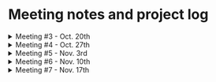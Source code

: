 # Meeting notes and project log 

<details>
<summary> Meeting #3 - Oct. 20th </summary>
<br>

## Discussion items : 
- **Olivia contacted Baptiste**, one of the authors of the Facebook AI paper. He replied : "[...] it may be difficult to reliably find errors in sentences in code (or natural languages) without any supervised data. You may try to use a language model to evaluate the log-likelihood of the code and flag unlikely snippets or try to generate some supervised data automatically [...] You could also learn to reproduce the output of a linter or compiler but you probably wouldn’t manage to do better than the rule-based method you used to create data. [...] we actually didn’t scrap the data from github ourselves, we got it from google BigQuery. They already collected most files from github public repositories and put them in a database you can query with SQL. [...] you may find the rest of the repo useful to preprocess the data or to train a model if you’re planning on using a transformer architecture. You can also use the pile dataset, which contains a lot of source code."
 
 ## To-do list:
 1) To-do
 2) To-do
</details>

<details>
<summary> Meeting #4 - Oct. 27th </summary>
<br>

## Discussion items : 
- **Facebook AI wrote a [paper](https://ai.facebook.com/blog/deep-learning-to-translate-between-programming-languages/)** on a code translator they created ([repo](https://github.com/facebookresearch/TransCoder)). To get their data, they [used GitHub and Google Big Query](https://github.com/facebookresearch/CodeGen/blob/main/docs/googlebigquery.md). In the visual representation showed in the paper, if things are "semantically similar", they are grouped close together. We can download and use their model since it is open-source.
 
 ## To-do list:
 1) Download the Facebook models from GitHub and run some test data on them 
 2) Go through the [TransCode/data folder](https://github.com/facebookresearch/TransCoder/tree/main/data) to pick out the data we will use (we are going to use their *evaluation* data as our *training* data since we are doing a smaller project)

 3) Run pygment extraction (= syntax highlighting script) on all of the code to get the html version and relevant attributes 
 4) Run BeautifulSoup on the html output by pygments to get labels (this defines **Y**)

 5) Use models to learn representations for the words in the github code
 6) Collect representations, and add additional data (ex: categorical variables to describe the source language) to build the training inputs (this defines **X**)

 7) Begin benchmarking models to map X to Y
 8) For testing, we will need bad code samples

 ## What was done this week:
 - Olivia wrote the web scraper to extract our Y labels from the pygments html output
</details>

<details>
<summary> Meeting #5 - Nov. 3rd </summary>
<br>

## Discussion items : 
- We need a list of attributes/keywords for each language
- We might make this a VSCode plugin (or not, we will see later)
- The main goal is we will have some kind of matrix/map/list that shows how each keyword maps to another keyword in every language, so the matrix would be size=n*n (for n languages)
- This is the first step, a very simple correction algorithm that only corrects keywords
- The next step IF this straightforward translation isnt good enough (for example going from a modern language to a primitive language you might need to change what's "inside" of a keyword and not just the keyword itself), we need to find another kind of model/algorithm 
 
 ## To-do list:
 1) Install [mini conda](https://docs.conda.io/en/latest/miniconda.html) 
 2) Figure out how to use the [Borealis infrastructure](https://www.notion.so/On-boarding-to-Borealis-Infrastructure-a43b0a9512054b52882e1d5b446f0ec6) so we can run all our stuff on the Borealis servers (instead of our own computers)
 3) Complete the tasks from last week
 4) We might want to use [github boards](https://docs.github.com/en/issues/organizing-your-work-with-project-boards/managing-project-boards/about-project-boards) to organize our project

 ## What was done this week:
 - Olivia, Nadia, Maisha : tried and failed to run the FB model :) waited for mentor's help

 ## Additional notes:
 - **How to test the CodeGen model:** download the entire [CodeGen](https://github.com/facebookresearch/CodeGen) repository, download [Anaconda](https://www.anaconda.com/products/individual#Downloads), launch the *Anaconda Prompt* terminal (NOT the regular terminal cmd.exe that is on your computer by default), run `cd C:\insert_path_to_the_installenv_file` to navigate to the correct directory on your machine, then run the command `install_env.sh` to install necessary packages and dependencies. When prompted, enter `y` to continue installing. And then we get errors ! Clearer instructions coming soon.
</details>

<details>
<summary> Meeting #6 - Nov. 10th </summary>
<br>

## Discussion items : 
- CodeGen scripts are buggy/deprecated/basically not working, so we might have to scrap it and build our own model from scratch.
- We can use the help documentation of programming languages, which gives a description of what each function does, and then the model would find functions that have similar descriptions.
- Giuseppe gave a quick overview of word embedding and NLP. Nice video about it [here](https://www.youtube.com/watch?v=oUpuABKoElw).
- Libraries to do word embedding : the industry standard is **Gensim**, combined with **Spacy**, another example of a word embedding algorithm is **Word2vec** (does a bunch of additional optimizations). 
- Giuseppe will try to get the CodeGen working tonight, and if it doesn't work he will send us further instructions + tutorials on the above libraries.

 ## To-do list:
 1) We need to obtain a dataset of built-in functions for each language + their description. If we can't find available online, we can build it using a web scraper on the online documentation for each language (ex: [Python](https://docs.python.org/3/library/functions.html)). **What should this dataset look like?**  
 2) We can then use Word2Vec on it.
 
 ## What was done this week:
 - Nadia : looked into Gensim + Word2Vec, followed a tutorial, and added new tasks.  

 ## Additional notes:
 - 
 </details>

 <details>
<summary> Meeting #7 - Nov. 17th </summary>
<br>

## Discussion items : 
- We tried and failed to run the CodeGen on Nadia's computer. 
- Ceasar will maybe try to get CodeGen running on Google Colab, but the easiest way is to use the Borealis infrastructure.
- For the project, we will match keywords to the keyword that is geometrically closest in the language we want (compare each word's CodeGen embeddings to other word's embeddings).

 ## To-do list:
1) Nadia : figure out and setup the infrastructure.
2) Olivia : will look at how to make a VSCode plugin.
3) Meet again on Sunday to touch base. 
 
 ## What was done this week:
 - 

 ## Additional notes:
 - 

 </details>